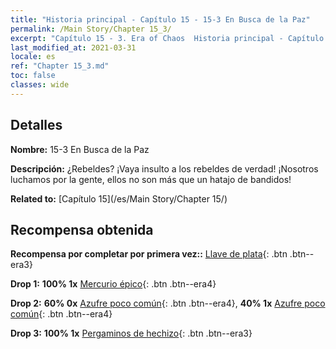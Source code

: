 ```yaml
---
title: "Historia principal - Capítulo 15 - 15-3 En Busca de la Paz"
permalink: /Main Story/Chapter 15_3/
excerpt: "Capítulo 15 - 3. Era of Chaos  Historia principal - Capítulo 15_3. 15-3 En Busca de la Paz"
last_modified_at: 2021-03-31
locale: es
ref: "Chapter 15_3.md"
toc: false
classes: wide
---
```


## Detalles

 **Nombre:** 15-3 En Busca de la Paz

 **Descripción:** ¿Rebeldes? ¡Vaya insulto a los rebeldes de verdad! ¡Nosotros luchamos por la gente, ellos no son más que un hatajo de bandidos!

 **Related to:** [Capítulo 15](/es/Main Story/Chapter 15/)

## Recompensa obtenida

 **Recompensa por completar por primera vez::** [Llave de plata](/es/Items/con_693/){: .btn .btn--era3}

 **Drop 1:** **100% 1x** [Mercurio épico](/es/Items/mat_49/){: .btn .btn--era4}

 **Drop 2:** **60% 0x** [Azufre poco común](/es/Items/mat_43/){: .btn .btn--era4}, **40% 1x** [Azufre poco común](/es/Items/mat_43/){: .btn .btn--era4}

 **Drop 3:** **100% 1x** [Pergaminos de hechizo](/es/Items/con_694/){: .btn .btn--era3}

